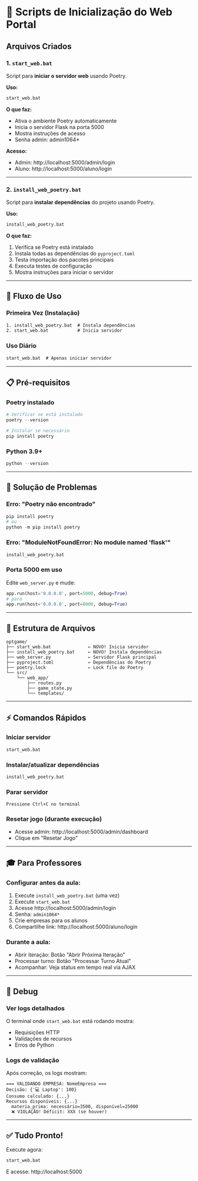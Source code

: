 # 🚀 Scripts de Inicialização do Web Portal

## Arquivos Criados

### 1. `start_web.bat`
Script para **iniciar o servidor web** usando Poetry.

**Uso:**
```cmd
start_web.bat
```

**O que faz:**
- Ativa o ambiente Poetry automaticamente
- Inicia o servidor Flask na porta 5000
- Mostra instruções de acesso
- Senha admin: admin1064*

**Acesso:**
- Admin: http://localhost:5000/admin/login
- Aluno: http://localhost:5000/aluno/login

---

### 2. `install_web_poetry.bat`
Script para **instalar dependências** do projeto usando Poetry.

**Uso:**
```cmd
install_web_poetry.bat
```

**O que faz:**
1. Verifica se Poetry está instalado
2. Instala todas as dependências do `pyproject.toml`
3. Testa importação dos pacotes principais
4. Executa testes de configuração
5. Mostra instruções para iniciar o servidor

---

## 🎯 Fluxo de Uso

### Primeira Vez (Instalação)
```cmd
1. install_web_poetry.bat  # Instala dependências
2. start_web.bat           # Inicia servidor
```

### Uso Diário
```cmd
start_web.bat  # Apenas iniciar servidor
```

---

## 📋 Pré-requisitos

### Poetry instalado
```powershell
# Verificar se está instalado
poetry --version

# Instalar se necessário
pip install poetry
```

### Python 3.9+
```powershell
python --version
```

---

## 🔧 Solução de Problemas

### Erro: "Poetry não encontrado"
```powershell
pip install poetry
# ou
python -m pip install poetry
```

### Erro: "ModuleNotFoundError: No module named 'flask'"
```cmd
install_web_poetry.bat
```

### Porta 5000 em uso
Edite `web_server.py` e mude:
```python
app.run(host='0.0.0.0', port=5000, debug=True)
# para
app.run(host='0.0.0.0', port=8000, debug=True)
```

---

## 📁 Estrutura de Arquivos

```
optgame/
├── start_web.bat              ← NOVO! Inicia servidor
├── install_web_poetry.bat     ← NOVO! Instala dependências
├── web_server.py              ← Servidor Flask principal
├── pyproject.toml             ← Dependências do Poetry
├── poetry.lock                ← Lock file do Poetry
└── src/
    └── web_app/
        ├── routes.py
        ├── game_state.py
        └── templates/
```

---

## ⚡ Comandos Rápidos

### Iniciar servidor
```cmd
start_web.bat
```

### Instalar/atualizar dependências
```cmd
install_web_poetry.bat
```

### Parar servidor
```
Pressione Ctrl+C no terminal
```

### Resetar jogo (durante execução)
- Acesse admin: http://localhost:5000/admin/dashboard
- Clique em "Resetar Jogo"

---

## 🎓 Para Professores

### Configurar antes da aula:
1. Execute `install_web_poetry.bat` (uma vez)
2. Execute `start_web.bat`
3. Acesse http://localhost:5000/admin/login
4. Senha: `admin1064*`
5. Crie empresas para os alunos
6. Compartilhe link: http://localhost:5000/aluno/login

### Durante a aula:
- Abrir iteração: Botão "Abrir Próxima Iteração"
- Processar turno: Botão "Processar Turno Atual"
- Acompanhar: Veja status em tempo real via AJAX

---

## 🐛 Debug

### Ver logs detalhados
O terminal onde `start_web.bat` está rodando mostra:
- Requisições HTTP
- Validações de recursos
- Erros de Python

### Logs de validação
Após correção, os logs mostram:
```
=== VALIDANDO EMPRESA: NomeEmpresa ===
Decisão: {'💻 Laptop': 100}
Consumo calculado: {...}
Recursos disponíveis: {...}
  materia_prima: necessário=3500, disponível=25000
  ❌ VIOLAÇÃO! Déficit: XXX (se houver)
```

---

## ✅ Tudo Pronto!

Execute agora:
```cmd
start_web.bat
```

E acesse: http://localhost:5000
